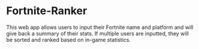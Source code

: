 # Fortnite-Ranker
This web app allows users to input their Fortnite name and platform and will give back a summary of their stats. If multiple users are inputted, they will be sorted and ranked based on in-game statistics.
